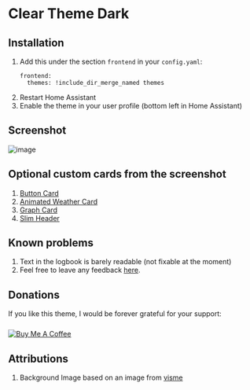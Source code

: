 # Clear Theme Dark

## Installation

1. Add this under the section `frontend` in your `config.yaml`:
    ```
    frontend:
      themes: !include_dir_merge_named themes
    ```
2. Restart Home Assistant
3. Enable the theme in your user profile (bottom left in Home Assistant)
 
## Screenshot
![image](https://user-images.githubusercontent.com/12081369/68703769-8b119600-058b-11ea-9cf3-2aa01482e92f.png)

## Optional custom cards from the screenshot
1. [Button Card](https://github.com/rodrigofragadf/lovelace-cards/tree/master/tiles-card)
2. [Animated Weather Card](https://github.com/bramkragten/custom-ui/tree/master/weather-card)
3. [Graph Card](https://github.com/kalkih/mini-graph-card)
4. [Slim Header](https://github.com/maykar/compact-custom-header/)

## Known problems
1. Text in the logbook is barely readable (not fixable at the moment)
2. Feel free to leave any feedback [here](https://github.com/naofireblade/clear-theme/issues).

## Donations
If you like this theme, I would be forever grateful for your support:

<a href="https://www.buymeacoffee.com/2D1nUuK36" target="_blank"><img src="https://bmc-cdn.nyc3.digitaloceanspaces.com/BMC-button-images/custom_images/orange_img.png" alt="Buy Me A Coffee" style="margin-top: 10px;"></a>

## Attributions
1. Background Image based on an image from [visme](https://visme.co/blog/simple-backgrounds/)